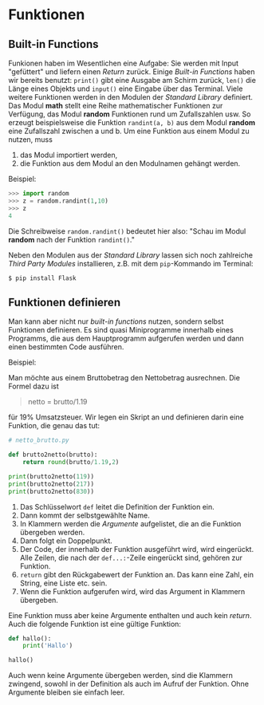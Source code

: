 # Funktionen
## Built-in Functions
Funkionen haben im Wesentlichen eine Aufgabe: Sie werden mit Input "gefüttert" und liefern einen _Return_ zurück. Einige _Built-in Functions_ haben wir bereits benutzt: `print()` gibt eine Ausgabe am Schirm zurück, `len()` die Länge eines Objekts und `input()` eine Eingabe über das Terminal. Viele weitere Funktionen werden in den Modulen der _Standard Library_ definiert. Das Modul **math** stellt eine Reihe mathematischer Funktionen zur Verfügung, das Modul **random** Funktionen rund um Zufallszahlen usw. So erzeugt beispielsweise die Funktion `randint(a, b)` aus dem Modul **random** eine Zufallszahl zwischen a und b. Um eine Funktion aus einem Modul zu nutzen, muss

1. das Modul importiert werden,
2. die Funktion aus dem Modul an den Modulnamen gehängt werden.

Beispiel:
```python
>>> import random
>>> z = random.randint(1,10)
>>> z
4
```
Die Schreibweise `random.randint()` bedeutet hier also: "Schau im Modul **random** nach der Funktion `randint()`."

Neben den Modulen aus der _Standard Library_ lassen sich noch zahlreiche _Third Party Modules_ installieren, z.B. mit dem `pip`-Kommando im Terminal:
```
$ pip install Flask
```

## Funktionen definieren
Man kann aber nicht nur _built-in functions_ nutzen, sondern selbst Funktionen definieren. Es sind quasi Miniprogramme innerhalb eines Programms, die aus dem Hauptprogramm aufgerufen werden und dann einen bestimmten Code ausführen.

Beispiel:

Man möchte aus einem Bruttobetrag den Nettobetrag ausrechnen. Die Formel dazu ist

> netto = brutto/1.19

für 19% Umsatzsteuer. Wir legen ein Skript an und definieren darin eine Funktion, die genau das tut:
```python
# netto_brutto.py

def brutto2netto(brutto):
    return round(brutto/1.19,2)

print(brutto2netto(119))
print(brutto2netto(217))
print(brutto2netto(830))
```

1. Das Schlüsselwort `def` leitet die Definition der Funktion ein.
2. Dann kommt der selbstgewählte Name.
3. In Klammern werden die _Argumente_ aufgelistet, die an die Funktion übergeben werden.
4. Dann folgt ein Doppelpunkt.
5. Der Code, der innerhalb der Funktion ausgeführt wird, wird eingerückt. Alle Zeilen, die nach der `def...:`-Zeile eingerückt sind, gehören zur Funktion.
6. `return` gibt den Rückgabewert der Funktion an. Das kann eine Zahl, ein String, eine Liste etc. sein.
7. Wenn die Funktion aufgerufen wird, wird das Argument in Klammern übergeben.

Eine Funktion muss aber keine Argumente enthalten und auch kein _return_. Auch die folgende Funktion ist eine gültige Funktion:
```python
def hallo():
    print('Hallo')

hallo()
```
Auch wenn keine Argumente übergeben werden, sind die Klammern zwingend, sowohl in der Definition als auch im Aufruf der Funktion. Ohne Argumente bleiben sie einfach leer. 
